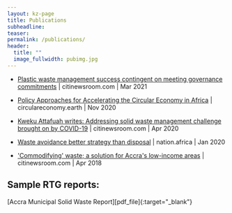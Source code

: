 ```yaml
---
layout: kz-page
title: Publications
subheadline:
teaser:
permalink: /publications/
header:
  title: ""
  image_fullwidth: pubimg.jpg
---
```

* [Plastic waste management success contingent on meeting governance commitments][5] \| citinewsroom.com \| Mar 2021

* [Policy Approaches for Accelerating the Circular Economy in Africa][1] \| circulareconomy.earth \| Nov 2020

* [Kweku Attafuah writes: Addressing solid waste management challenge brought on by COVID-19][2] \| citinewsroom.com \| Apr 2020

* [Waste avoidance better strategy than disposal][3] \| nation.africa \| Jan 2020

* ['Commodifying' waste; a solution for Accra's low-income areas][4] \| citinewsroom.com \| Apr 2018

<h2>Sample RTG reports:</h2>
[Accra Municipal Solid Waste Report][pdf_file]{:target="_blank"}




[1]: https://circulareconomy.earth/publications/accelerating-the-circular-economy-transition-in-africa-policy-challenges-and-opportunities
[2]: https://citinewsroom.com/2020/04/kweku-attafuah-writes-addressing-solid-waste-management-challenge-brought-on-by-covid-19/
[3]: https://nation.africa/kenya/blogs-opinion/opinion/waste-avoidance-better-strategy-than-disposal-243456
[4]: https://citinewsroom.com/2018/04/commodifying-waste-a-solution-for-accras-low-income-areas/
[pdf_file]: /pdfs/accra_msw_report.pdf
[5]: https://citinewsroom.com/2021/03/plastic-waste-management-success-contingent-on-meeting-governance-commitments-article/